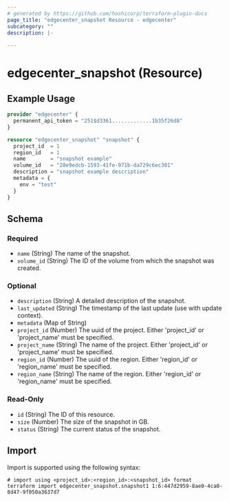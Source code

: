```yaml
---
# generated by https://github.com/hashicorp/terraform-plugin-docs
page_title: "edgecenter_snapshot Resource - edgecenter"
subcategory: ""
description: |-
  
---
```


# edgecenter_snapshot (Resource)



## Example Usage

```terraform
provider "edgecenter" {
  permanent_api_token = "251$d3361.............1b35f26d8"
}

resource "edgecenter_snapshot" "snapshot" {
  project_id  = 1
  region_id   = 1
  name        = "snapshot example"
  volume_id   = "28e9edcb-1593-41fe-971b-da729c6ec301"
  description = "snapshot example description"
  metadata = {
    env = "test"
  }
}
```

<!-- schema generated by tfplugindocs -->
## Schema

### Required

- `name` (String) The name of the snapshot.
- `volume_id` (String) The ID of the volume from which the snapshot was created.

### Optional

- `description` (String) A detailed description of the snapshot.
- `last_updated` (String) The timestamp of the last update (use with update context).
- `metadata` (Map of String)
- `project_id` (Number) The uuid of the project. Either 'project_id' or 'project_name' must be specified.
- `project_name` (String) The name of the project. Either 'project_id' or 'project_name' must be specified.
- `region_id` (Number) The uuid of the region. Either 'region_id' or 'region_name' must be specified.
- `region_name` (String) The name of the region. Either 'region_id' or 'region_name' must be specified.

### Read-Only

- `id` (String) The ID of this resource.
- `size` (Number) The size of the snapshot in GB.
- `status` (String) The current status of the snapshot.

## Import

Import is supported using the following syntax:

```shell
# import using <project_id>:<region_id>:<snapshot_id> format
terraform import edgecenter_snapshot.snapshot1 1:6:447d2959-8ae0-4ca0-8d47-9f050a3637d7
```
